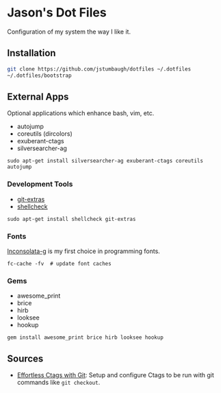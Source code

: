 # Jason's Dot Files

Configuration of my system the way I like it.

## Installation

```sh
git clone https://github.com/jstumbaugh/dotfiles ~/.dotfiles
~/.dotfiles/bootstrap
```

## External Apps

Optional applications which enhance bash, vim, etc.

- autojump
- coreutils (dircolors)
- exuberant-ctags
- silversearcher-ag

```
sudo apt-get install silversearcher-ag exuberant-ctags coreutils autojump
```

### Development Tools

- [git-extras](https://github.com/tj/git-extras/blob/master/Commands.md)
- [shellcheck](https://github.com/koalaman/shellcheck)

```
sudo apt-get install shellcheck git-extras
```

### Fonts

[Inconsolata-g](http://leonardo-m.livejournal.com/77079.html) is my first choice
in programming fonts.

```
fc-cache -fv  # update font caches
```

### Gems

- awesome_print
- brice
- hirb
- looksee
- hookup

```
gem install awesome_print brice hirb looksee hookup
```

## Sources

- [Effortless Ctags with Git][]: Setup and configure Ctags to be run with
  git commands like `git checkout`.

[Effortless Ctags with Git]: http://tbaggery.com/2011/08/08/effortless-ctags-with-git.html
